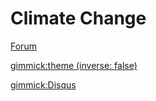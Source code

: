 # Climate Change

[Forum](comments.md)


<!-- set a default theme -->
[gimmick:theme (inverse: false)](readable)

<!-- enable disqus -->
[gimmick:Disqus](muhammadtello)
